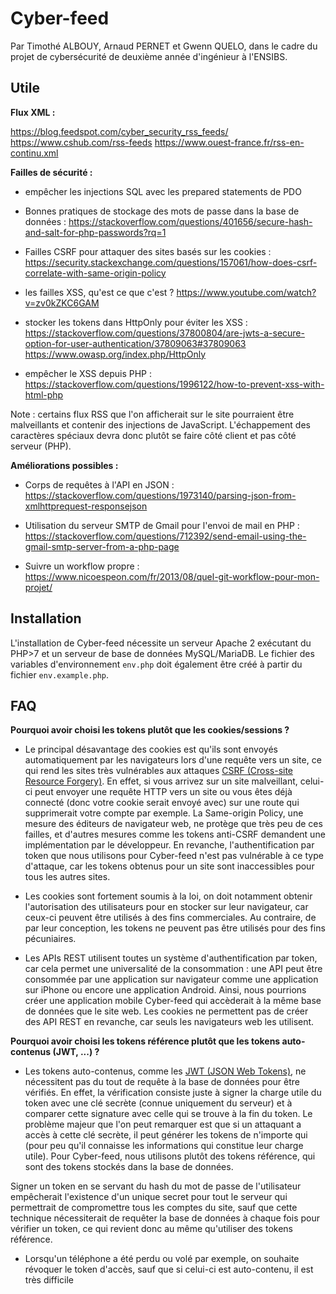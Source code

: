# Cyber-feed

Par Timothé ALBOUY, Arnaud PERNET et Gwenn QUELO, dans le cadre du projet de cybersécurité de deuxième année d'ingénieur à l'ENSIBS.

## Utile

**Flux XML :**

https://blog.feedspot.com/cyber_security_rss_feeds/
https://www.cshub.com/rss-feeds
https://www.ouest-france.fr/rss-en-continu.xml

**Failles de sécurité :**

- empêcher les injections SQL avec les prepared statements de PDO

- Bonnes pratiques de stockage des mots de passe dans la base de données : https://stackoverflow.com/questions/401656/secure-hash-and-salt-for-php-passwords?rq=1

- Failles CSRF pour attaquer des sites basés sur les cookies : https://security.stackexchange.com/questions/157061/how-does-csrf-correlate-with-same-origin-policy

- les failles XSS, qu'est ce que c'est ? https://www.youtube.com/watch?v=zv0kZKC6GAM

- stocker les tokens dans HttpOnly pour éviter les XSS : https://stackoverflow.com/questions/37800804/are-jwts-a-secure-option-for-user-authentication/37809063#37809063 https://www.owasp.org/index.php/HttpOnly

- empêcher le XSS depuis PHP : https://stackoverflow.com/questions/1996122/how-to-prevent-xss-with-html-php

Note : certains flux RSS que l'on afficherait sur le site pourraient être malveillants et contenir des injections de JavaScript. L'échappement des caractères spéciaux devra donc plutôt se faire côté client et pas côté serveur (PHP).

**Améliorations possibles :**

- Corps de requêtes à l'API en JSON : https://stackoverflow.com/questions/1973140/parsing-json-from-xmlhttprequest-responsejson

- Utilisation du serveur SMTP de Gmail pour l'envoi de mail en PHP : https://stackoverflow.com/questions/712392/send-email-using-the-gmail-smtp-server-from-a-php-page

- Suivre un workflow propre : https://www.nicoespeon.com/fr/2013/08/quel-git-workflow-pour-mon-projet/

## Installation

L'installation de Cyber-feed nécessite un serveur Apache 2 exécutant du PHP>7 et un serveur de base de données MySQL/MariaDB. Le fichier des variables d'environnement `env.php` doit également être créé à partir du fichier `env.example.php`.

## FAQ

**Pourquoi avoir choisi les tokens plutôt que les cookies/sessions ?**

- Le principal désavantage des cookies est qu'ils sont envoyés automatiquement par les navigateurs lors d'une requête vers un site, ce qui rend les sites très vulnérables aux attaques [CSRF (Cross-site Resource Forgery)][csrf]. En effet, si vous arrivez sur un site malveillant, celui-ci peut envoyer une requête HTTP vers un site ou vous êtes déjà connecté (donc votre cookie serait envoyé avec) sur une route qui supprimerait votre compte par exemple. La Same-origin Policy, une mesure des éditeurs de navigateur web, ne protège que très peu de ces failles, et d'autres mesures comme les tokens anti-CSRF demandent une implémentation par le développeur. En revanche, l'authentification par token que nous utilisons pour Cyber-feed n'est pas vulnérable à ce type d'attaque, car les tokens obtenus pour un site sont inaccessibles pour tous les autres sites.

- Les cookies sont fortement soumis à la loi, on doit notamment obtenir l'autorisation des utilisateurs pour en stocker sur leur navigateur, car ceux-ci peuvent être utilisés à des fins commerciales. Au contraire, de par leur conception, les tokens ne peuvent pas être utilisés pour des fins pécuniaires.

- Les APIs REST utilisent toutes un système d'authentification par token, car cela permet une universalité de la consommation : une API peut être consommée par une application sur navigateur comme une application sur iPhone ou encore une application Android. Ainsi, nous pourrions créer une application mobile Cyber-feed qui accèderait à la même base de données que le site web. Les cookies ne permettent pas de créer des API REST en revanche, car seuls les navigateurs web les utilisent.

**Pourquoi avoir choisi les tokens référence plutôt que les tokens auto-contenus (JWT, ...) ?**

- Les tokens auto-contenus, comme les [JWT (JSON Web Tokens)][jwt], ne nécessitent pas du tout de requête à la base de données pour être vérifiés. En effet, la vérification consiste juste à signer la charge utile du token avec une clé secrète (connue uniquement du serveur) et à comparer cette signature avec celle qui se trouve à la fin du token. Le problème majeur que l'on peut remarquer est que si un attaquant a accès à cette clé secrète, il peut générer les tokens de n'importe qui (pour peu qu'il connaisse les informations qui constitue leur charge utile). Pour Cyber-feed, nous utilisons plutôt des tokens référence, qui sont des tokens stockés dans la base de données.

Signer un token en se servant du hash du mot de passe de l'utilisateur empêcherait l'existence d'un unique secret pour tout le serveur qui permettrait de compromettre tous les comptes du site, sauf que cette technique nécessiterait de requêter la base de données à chaque fois pour vérifier un token, ce qui revient donc au même qu'utiliser des tokens référence. 

- Lorsqu'un téléphone a été perdu ou volé par exemple, on souhaite révoquer le token d'accès, sauf que si celui-ci est auto-contenu, il est très difficile 



[csrf]: https://fr.wikipedia.org/wiki/Cross-site_request_forgery
[jwt]: https://fr.wikipedia.org/wiki/JSON_Web_Token
